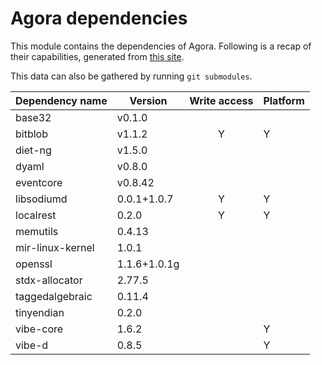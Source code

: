 # Agora dependencies

This module contains the dependencies of Agora.
Following is a recap of their capabilities, generated from [this site](https://www.tablesgenerator.com/markdown_tables).

This data can also be gathered by running `git submodules`.


| Dependency name  | Version      | Write access | Platform |
|------------------|--------------|:------------:|----------|
| base32           | v0.1.0       |              |          |
| bitblob          | v1.1.2       |       Y      |     Y    |
| diet-ng          | v1.5.0       |              |          |
| dyaml            | v0.8.0       |              |          |
| eventcore        | v0.8.42      |              |          |
| libsodiumd       | 0.0.1+1.0.7  |       Y      |     Y    |
| localrest        | 0.2.0        |       Y      |     Y    |
| memutils         | 0.4.13       |              |          |
| mir-linux-kernel | 1.0.1        |              |          |
| openssl          | 1.1.6+1.0.1g |              |          |
| stdx-allocator   | 2.77.5       |              |          |
| taggedalgebraic  | 0.11.4       |              |          |
| tinyendian       | 0.2.0        |              |          |
| vibe-core        | 1.6.2        |              |     Y    |
| vibe-d           | 0.8.5        |              |     Y    |
